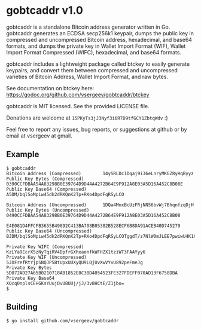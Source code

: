 gobtcaddr v1.0
==============

gobtcaddr is a standalone Bitcoin address generator written in Go. gobtcaddr
generates an ECDSA secp256k1 keypair, dumps the public key in compressed and
uncompressed Bitcoin address, hexadecimal, and base64 formats, and dumps the
private key in Wallet Import Format (WIF), Wallet Import Format Compressed
(WIFC), hexadecimal, and base64 formats.

gobtcaddr includes a lightweight package called btckey to easily generate
keypairs, and convert them between compressed and uncompressed varieties of
Bitcoin Address, Wallet Import Format, and raw bytes.

See documentation on btckey here: https://godoc.org/github.com/vsergeev/gobtcaddr/btckey

gobtcaddr is MIT licensed. See the provided LICENSE file.

Donations are welcome at `15PKyTs3jJ3Nyf3i6R7D9tfGCY1ZbtqWdv` :)

Feel free to report any issues, bug reports, or suggestions at github or by
email at vsergeev at gmail.

Example
-------

    $ gobtcaddr
    Bitcoin Address (Compressed)        14ySRLDc1Dqaj9i36eLnryMKGZ8yHqByyz
    Public Key Bytes (Compressed)       0390CCFDBAA54A83298B0E39764D9D44A4272B64E9F912A8E03A5D16A452C8B08E
    Public Key Base64 (Compressed)      A5DM/bqlSoMpiw45dk2dRKQnK2Tp+RKo4DpdFqRSyLCO
    
    Bitcoin Address (Uncompressed)      1DQa4MnxBcUzFRjNN56bvWj7BhqnfzqDjH
    Public Key Bytes (Uncompressed)     0490CCFDBAA54A83298B0E39764D9D44A4272B64E9F912A8E03A5D16A452C8B08
                                        E4E081D4FFCFB3655B49892C413BA708B05382B528ECF6B8DA91ACEB40D745279
    Public Key Base64 (Uncompressed)    BJDM/bqlSoMpiw45dk2dRKQnK2Tp+RKo4DpdFqRSyLCOTggdT/z7NlW0mJLEE7pwiwU4K1KOz2uNqRrOtA10Unk=
    
    Private Key WIFC (Compressed)       KzLYa9EcrX5zNyTqiRV4DpfrGXhxaonfkWFHZX1tziWT3FAAYyy6
    Private Key WIF (Uncompressed)      5JXFrefRtYjpSNQJP5BtUpxUUXyQU9LQjUvXwVYvU892peFmeJg
    Private Key Bytes                   5D072AD27A65B0210718AB1852E8C3BD4054523FE327FDEFF070AD13F6758DBA
    Private Key Base64                  XQcq0nplsCEHGKsYUujDvUBUUj/jJ/3v8HCtE/Z1jbo=
    $

Building
--------

    $ go install github.com/vsergeev/gobtcaddr

